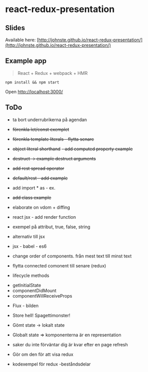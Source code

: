 # react-redux-presentation

## Slides
Available here: [http://johnste.github.io/react-redux-presentation/](http://johnste.github.io/react-redux-presentation/)

## Example app
> React + Redux + webpack + HMR

```shell
npm install && npm start
```
Open [http://localhost:3000/](http://localhost:3000/)

## ToDo

* ta bort underrubrikerna på agendan
* ~~förenkla let/const exemplet~~
* ~~förenkla template literals - flytta senare~~
* ~~object literal shorthand~~
  ~~- add computed property example~~
* ~~destruct -> example destruct arguments~~
* ~~add rest spread operator~~
* ~~default/rest - add example~~
* add import * as - ex.
* ~~add class example~~

* elaborate on vdom + diffing

* react jsx - add render function
* exempel på attribut, true, false, string
* alternativ till jsx
* jsx - babel - es6

* change order of components. från mest text till minst text
* flytta connected comonent till senare (redux)
* lifecycle methods
 - getInitialState
 - componentDidMount
 - componentWillReceiveProps

* Flux - bilden
* Store hell! Spagettimonster!
* Gömt state -> lokalt state
* Globalt state => komponenterna är en representation
* saker du inte förväntar dig är kvar efter en page refresh
* Gör om den för att visa redux

* kodexempel för redux -beståndsdelar

